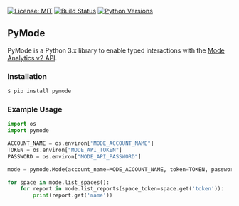 [![License: MIT](https://img.shields.io/badge/License-MIT-yellow.svg)](https://opensource.org/licenses/MIT)
[![Build Status](https://travis-ci.com/dwallace0723/pystitch.svg?branch=master)](https://travis-ci.com/dwallace0723/pystitch)
[![Python Versions](https://img.shields.io/badge/python-3.6%20%7C%203.7-blue.svg)](https://pypi.python.org/pypi/ansicolortags/)

## PyMode

PyMode is a Python 3.x library to enable typed interactions with the [Mode Analytics v2 API](http://developer.modeanalytics.com/).

### Installation

```bash
$ pip install pymode
```

### Example Usage

```python
import os
import pymode

ACCOUNT_NAME = os.environ["MODE_ACCOUNT_NAME"]
TOKEN = os.environ["MODE_API_TOKEN"]
PASSWORD = os.environ["MODE_API_PASSWORD"]

mode = pymode.Mode(account_name=MODE_ACCOUNT_NAME, token=TOKEN, password=PASSWORD)

for space in mode.list_spaces():
    for report in mode.list_reports(space_token=space.get('token')):
        print(report.get('name'))
```
